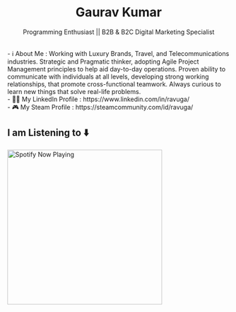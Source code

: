 <h1 align="center">Gaurav Kumar</h1>

<p align="center">Programming Enthusiast || B2B & B2C Digital Marketing Specialist</p>

<br>
- ℹ️ About Me :  Working with Luxury Brands, Travel, and Telecommunications industries. Strategic and Pragmatic thinker, adopting Agile Project Management principles to help aid day-to-day operations. Proven ability to communicate with individuals at all levels, developing strong working relationships, that promote cross-functional teamwork. Always curious to learn new things that solve real-life problems.<br>
- 👨‍💻 My LinkedIn Profile : https://www.linkedin.com/in/ravuga/ <br>
- 🎮 My Steam Profile : https://steamcommunity.com/id/ravuga/ 
<br>

## I am Listening to ⬇️
[<img src="https://spotify-now-playing-coral.vercel.app/api/spotify-playing" alt="Spotify Now Playing" width="350" />](https://open.spotify.com/user/314itoxb2ejxkk5pvyqniv3r6zn4)
